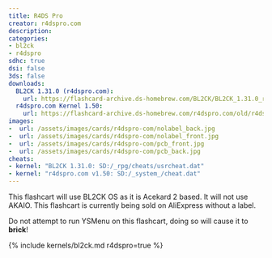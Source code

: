 ```yaml
---
title: R4DS Pro
creator: r4dspro.com
description:
categories:
- bl2ck
- r4dspro
sdhc: true
dsi: false
3ds: false
downloads:
  BL2CK 1.31.0 (r4dspro.com):
    url: https://flashcard-archive.ds-homebrew.com/BL2CK/BL2CK_1.31.0_r4dspro.com.zip
  r4dspro.com Kernel 1.50:
    url: https://flashcard-archive.ds-homebrew.com/r4dspro.com/old/r4dspro.com_Kernel_1.50.zip
images:
-  url: /assets/images/cards/r4dspro-com/nolabel_back.jpg
-  url: /assets/images/cards/r4dspro-com/nolabel_front.jpg
-  url: /assets/images/cards/r4dspro-com/pcb_front.jpg
-  url: /assets/images/cards/r4dspro-com/pcb_back.jpg
cheats:
- kernel: "BL2CK 1.31.0: SD:/_rpg/cheats/usrcheat.dat"
- kernel: "r4dspro.com v1.50: SD:/_system_/cheat.dat"
---
```


This flashcart will use BL2CK OS as it is Acekard 2 based. It will not use AKAIO. This flashcart is currently being sold on AliExpress without a label.

Do not attempt to run YSMenu on this flashcart, doing so will cause it to **brick**!

{% include kernels/bl2ck.md r4dspro=true %}
